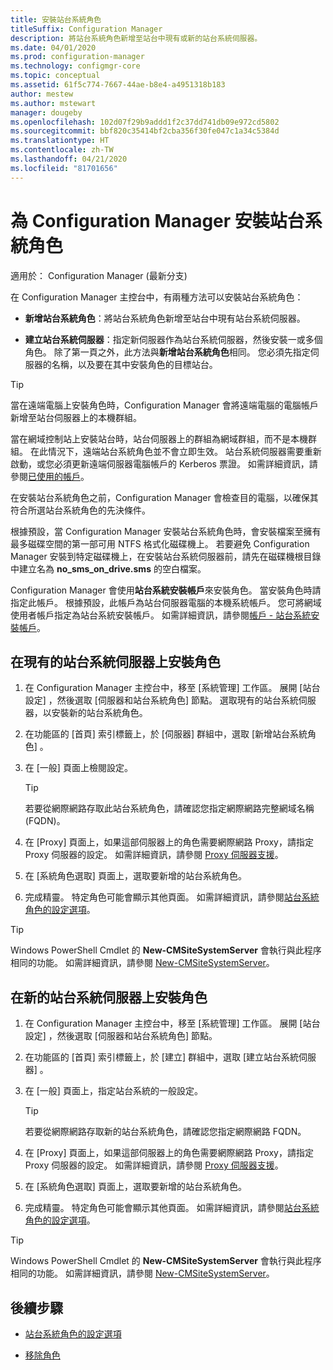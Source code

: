 ```yaml
---
title: 安裝站台系統角色
titleSuffix: Configuration Manager
description: 將站台系統角色新增至站台中現有或新的站台系統伺服器。
ms.date: 04/01/2020
ms.prod: configuration-manager
ms.technology: configmgr-core
ms.topic: conceptual
ms.assetid: 61f5c774-7667-44ae-b8e4-a4951318b183
author: mestew
ms.author: mstewart
manager: dougeby
ms.openlocfilehash: 102d07f29b9addd1f2c37dd741db09e972cd5802
ms.sourcegitcommit: bbf820c35414bf2cba356f30fe047c1a34c5384d
ms.translationtype: HT
ms.contentlocale: zh-TW
ms.lasthandoff: 04/21/2020
ms.locfileid: "81701656"
---
```

# <a name="install-site-system-roles-for-configuration-manager"></a>為 Configuration Manager 安裝站台系統角色

適用於：  Configuration Manager (最新分支)

在 Configuration Manager 主控台中，有兩種方法可以安裝站台系統角色：

- **新增站台系統角色**：將站台系統角色新增至站台中現有站台系統伺服器。

- **建立站台系統伺服器**：指定新伺服器作為站台系統伺服器，然後安裝一或多個角色。 除了第一頁之外，此方法與**新增站台系統角色**相同。 您必須先指定伺服器的名稱，以及要在其中安裝角色的目標站台。

> [!TIP]
> 當在遠端電腦上安裝角色時，Configuration Manager 會將遠端電腦的電腦帳戶新增至站台伺服器上的本機群組。
>
> 當在網域控制站上安裝站台時，站台伺服器上的群組為網域群組，而不是本機群組。 在此情況下，遠端站台系統角色並不會立即生效。 站台系統伺服器需要重新啟動，或您必須更新遠端伺服器電腦帳戶的 Kerberos 票證。 如需詳細資訊，請參閱[已使用的帳戶](../../../plan-design/hierarchy/accounts.md)。

在安裝站台系統角色之前，Configuration Manager 會檢查目的電腦，以確保其符合所選站台系統角色的先決條件。

根據預設，當 Configuration Manager 安裝站台系統角色時，會安裝檔案至擁有最多磁碟空間的第一部可用 NTFS 格式化磁碟機上。 若要避免 Configuration Manager 安裝到特定磁碟機上，在安裝站台系統伺服器前，請先在磁碟機根目錄中建立名為 **no_sms_on_drive.sms** 的空白檔案。

Configuration Manager 會使用**站台系統安裝帳戶**來安裝角色。 當安裝角色時請指定此帳戶。 根據預設，此帳戶為站台伺服器電腦的本機系統帳戶。 您可將網域使用者帳戶指定為站台系統安裝帳戶。 如需詳細資訊，請參閱[帳戶 - 站台系統安裝帳戶](../../../plan-design/hierarchy/accounts.md#site-system-installation-account)。

## <a name="install-roles-on-an-existing-site-system-server"></a><a name="bkmk_addrole"></a> 在現有的站台系統伺服器上安裝角色

1. 在 Configuration Manager 主控台中，移至 [系統管理]  工作區。 展開 [站台設定]  ，然後選取 [伺服器和站台系統角色]  節點。 選取現有的站台系統伺服器，以安裝新的站台系統角色。

1. 在功能區的 [首頁]  索引標籤上，於 [伺服器]  群組中，選取 [新增站台系統角色]  。

1. 在 [一般]  頁面上檢閱設定。

    > [!TIP]
    >  若要從網際網路存取此站台系統角色，請確認您指定網際網路完整網域名稱 (FQDN)。

1. 在 [Proxy]  頁面上，如果這部伺服器上的角色需要網際網路 Proxy，請指定 Proxy 伺服器的設定。 如需詳細資訊，請參閱 [Proxy 伺服器支援](../../../plan-design/network/proxy-server-support.md)。

1. 在 [系統角色選取]  頁面上，選取要新增的站台系統角色。

1. 完成精靈。 特定角色可能會顯示其他頁面。 如需詳細資訊，請參閱[站台系統角色的設定選項](configuration-options-for-site-system-roles.md)。

> [!TIP]
> Windows PowerShell Cmdlet 的 **New-CMSiteSystemServer** 會執行與此程序相同的功能。 如需詳細資訊，請參閱 [New-CMSiteSystemServer](https://docs.microsoft.com/powershell/module/configurationmanager/new-cmsitesystemserver?view=sccm-ps)。

## <a name="install-roles-on-a-new-site-system-server"></a><a name="bkmk_createnew"></a> 在新的站台系統伺服器上安裝角色

1. 在 Configuration Manager 主控台中，移至 [系統管理]  工作區。 展開 [站台設定]  ，然後選取 [伺服器和站台系統角色]  節點。

1. 在功能區的 [首頁]  索引標籤上，於 [建立]  群組中，選取 [建立站台系統伺服器]  。

1. 在 [一般]  頁面上，指定站台系統的一般設定。

    > [!TIP]
    > 若要從網際網路存取新的站台系統角色，請確認您指定網際網路 FQDN。

1. 在 [Proxy]  頁面上，如果這部伺服器上的角色需要網際網路 Proxy，請指定 Proxy 伺服器的設定。 如需詳細資訊，請參閱 [Proxy 伺服器支援](../../../plan-design/network/proxy-server-support.md)。

1. 在 [系統角色選取]  頁面上，選取要新增的站台系統角色。

1. 完成精靈。 特定角色可能會顯示其他頁面。 如需詳細資訊，請參閱[站台系統角色的設定選項](configuration-options-for-site-system-roles.md)。

> [!TIP]
> Windows PowerShell Cmdlet 的 **New-CMSiteSystemServer** 會執行與此程序相同的功能。 如需詳細資訊，請參閱 [New-CMSiteSystemServer](https://docs.microsoft.com/powershell/module/configurationmanager/new-cmsitesystemserver?view=sccm-ps)。

## <a name="next-steps"></a>後續步驟

- [站台系統角色的設定選項](configuration-options-for-site-system-roles.md)

- [移除角色](../install/uninstall-sites-and-hierarchies.md#bkmk_role)
